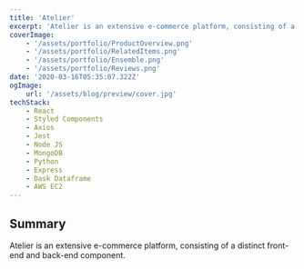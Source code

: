 ```yaml
---
title: 'Atelier'
excerpt: 'Atelier is an extensive e-commerce platform, consisting of a distinct front-end and back-end component.'
coverImage:
    - '/assets/portfolio/ProductOverview.png'
    - '/assets/portfolio/RelatedItems.png'
    - '/assets/portfolio/Ensemble.png'
    - '/assets/portfolio/Reviews.png'
date: '2020-03-16T05:35:07.322Z'
ogImage:
    url: '/assets/blog/preview/cover.jpg'
techStack:
    - React
    - Styled Components
    - Axios
    - Jest
    - Node JS
    - MongoDB
    - Python
    - Express
    - Dask Dataframe
    - AWS EC2
---
```


## Summary

Atelier is an extensive e-commerce platform, consisting of a distinct front-end and back-end component.

